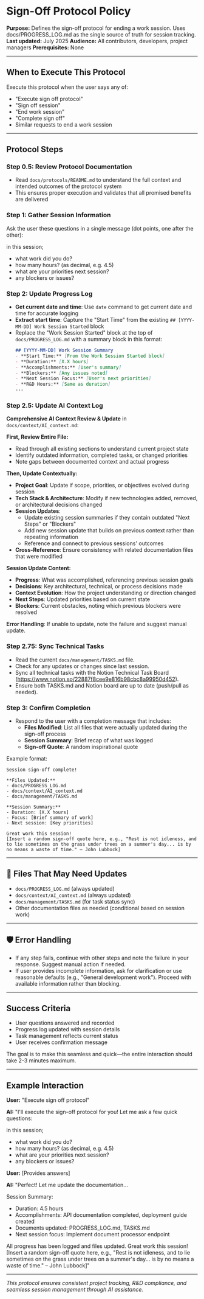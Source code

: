 # Sign-Off Protocol Policy

**Purpose:** Defines the sign-off protocol for ending a work session. Uses docs/PROGRESS_LOG.md as the single source of truth for session tracking.
**Last updated:** July 2025
**Audience:** All contributors, developers, project managers
**Prerequisites:** None

---

## When to Execute This Protocol

Execute this protocol when the user says any of:
- "Execute sign off protocol"
- "Sign off session"
- "End work session"
- "Complete sign off"
- Similar requests to end a work session

---

## Protocol Steps

### Step 0.5: Review Protocol Documentation
- Read `docs/protocols/README.md` to understand the full context and intended outcomes of the protocol system
- This ensures proper execution and validates that all promised benefits are delivered

### Step 1: Gather Session Information
Ask the user these questions in a single message (dot points, one after the other):

in this session;
- what work did you do?
- how many hours? (as decimal, e.g. 4.5)
- what are your priorities next session?
- any blockers or issues?

### Step 2: Update Progress Log
- **Get current date and time**: Use `date` command to get current date and time for accurate logging
- **Extract start time**: Capture the "Start Time" from the existing `## [YYYY-MM-DD] Work Session Started` block
- Replace the "Work Session Started" block at the top of `docs/PROGRESS_LOG.md` with a summary block in this format:
  ```markdown
  ## [YYYY-MM-DD] Work Session Summary
  - **Start Time:** [From the Work Session Started block]
  - **Duration:** [X.X hours]
  - **Accomplishments:** [User's summary]
  - **Blockers:** [Any issues noted]
  - **Next Session Focus:** [User's next priorities]
  - **R&D Hours:** [Same as duration]
  ---
  ```

### Step 2.5: Update AI Context Log

**Comprehensive AI Context Review & Update** in `docs/context/AI_context.md`:

**First, Review Entire File:**
- Read through all existing sections to understand current project state
- Identify outdated information, completed tasks, or changed priorities
- Note gaps between documented context and actual progress

**Then, Update Contextually:**
- **Project Goal**: Update if scope, priorities, or objectives evolved during session
- **Tech Stack & Architecture**: Modify if new technologies added, removed, or architectural decisions changed
- **Session Updates**: 
  - Update existing session summaries if they contain outdated "Next Steps" or "Blockers"
  - Add new session update that builds on previous context rather than repeating information
  - Reference and connect to previous sessions' outcomes
- **Cross-Reference**: Ensure consistency with related documentation files that were modified

**Session Update Content:**
- **Progress**: What was accomplished, referencing previous session goals
- **Decisions**: Key architectural, technical, or process decisions made
- **Context Evolution**: How the project understanding or direction changed
- **Next Steps**: Updated priorities based on current state
- **Blockers**: Current obstacles, noting which previous blockers were resolved

**Error Handling**: If unable to update, note the failure and suggest manual update.

### Step 2.75: Sync Technical Tasks
- Read the current `docs/management/TASKS.md` file.
- Check for any updates or changes since last session.
- Sync all technical tasks with the Notion Technical Task Board (https://www.notion.so/22887f8cee9e816b98cbc8a99950d452).
- Ensure both TASKS.md and Notion board are up to date (push/pull as needed).

### Step 3: Confirm Completion
- Respond to the user with a completion message that includes:
  - **Files Modified**: List all files that were actually updated during the sign-off process
  - **Session Summary**: Brief recap of what was logged
  - **Sign-off Quote**: A random inspirational quote
  
Example format:
```
Session sign-off complete! 

**Files Updated:**
- docs/PROGRESS_LOG.md
- docs/context/AI_context.md
- docs/management/TASKS.md

**Session Summary:**
- Duration: [X.X hours]
- Focus: [Brief summary of work]
- Next session: [Key priorities]

Great work this session!
[Insert a random sign-off quote here, e.g., "Rest is not idleness, and to lie sometimes on the grass under trees on a summer's day... is by no means a waste of time." – John Lubbock]
```

---

## 📁 Files That May Need Updates
- `docs/PROGRESS_LOG.md` (always updated)
- `docs/context/AI_context.md` (always updated)
- `docs/management/TASKS.md` (for task status sync)
- Other documentation files as needed (conditional based on session work)

---

## 🛡️ Error Handling
- If any step fails, continue with other steps and note the failure in your response. Suggest manual action if needed.
- If user provides incomplete information, ask for clarification or use reasonable defaults (e.g., "General development work"). Proceed with available information rather than blocking.

---

## Success Criteria
- User questions answered and recorded
- Progress log updated with session details
- Task management reflects current status
- User receives confirmation message

The goal is to make this seamless and quick—the entire interaction should take 2-3 minutes maximum.

---

## Example Interaction

**User:** "Execute sign off protocol"

**AI:** "I'll execute the sign-off protocol for you! Let me ask a few quick questions:

in this session;
- what work did you do?
- how many hours? (as decimal, e.g. 4.5)
- what are your priorities next session?
- any blockers or issues?

**User:** [Provides answers]

**AI:** "Perfect! Let me update the documentation...

Session Summary:
- Duration: 4.5 hours
- Accomplishments: API documentation completed, deployment guide created
- Documents updated: PROGRESS_LOG.md, TASKS.md
- Next session focus: Implement document processor endpoint

All progress has been logged and files updated. Great work this session!
[Insert a random sign-off quote here, e.g., "Rest is not idleness, and to lie sometimes on the grass under trees on a summer's day... is by no means a waste of time." – John Lubbock]"

---

*This protocol ensures consistent project tracking, R&D compliance, and seamless session management through AI assistance.*
